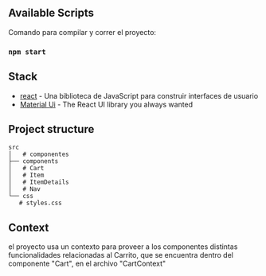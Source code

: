 ## Available Scripts

Comando para compilar y correr el proyecto:
### `npm start`

## Stack

- [react](https://es.reactjs.org/) - Una biblioteca de JavaScript para construir interfaces de usuario
- [Material Ui](https://mui.com/) - The React UI library you always wanted


## Project structure

```
src
│   # componentes
├── components
│   # Cart
│   # Item
│   # ItemDetails
│   # Nav
└── css
   # styles.css

```
## Context
el proyecto usa un contexto para proveer a los componentes distintas funcionalidades relacionadas al Carrito, que se encuentra dentro del componente "Cart", en el archivo "CartContext"
 